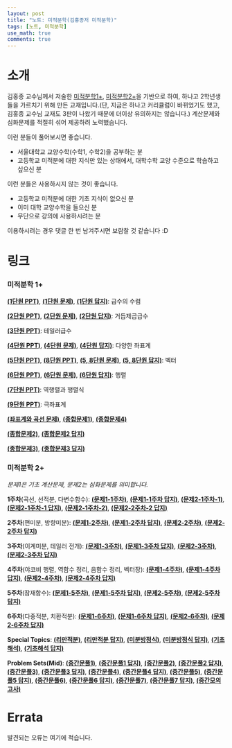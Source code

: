 ```yaml
---
layout: post
title: "노트: 미적분학(김홍종저 미적분학)"
tags: [노트, 미적분학]
use_math: true
comments: true
---
```



# 소개
김홍종 교수님께서 저술한 [미적분학1+](https://product.kyobobook.co.kr/detail/S000000719611), [미적분학2+](https://product.kyobobook.co.kr/detail/S000000719612)을 기반으로 하여, 하나고 2학년생들을 가르치기 위해 만든 교재입니다.(단, 지금은 하나고 커리큘럼이 바뀌었기도 했고, 김홍종 교수님 교재도 3판이 나왔기 때문에 더이상 유의하지는 않습니다.) 계산문제와 심화문제를 적절히 섞어 제공하려 노력했습니다.

이런 분들이 풀어보시면 좋습니다.
- 서울대학교 교양수학(수학1, 수학2)을 공부하는 분
- 고등학교 미적분에 대한 지식만 있는 상태에서, 대학수학 교양 수준으로 학습하고 싶으신 분

이런 분들은 사용하시지 않는 것이 좋습니다.
- 고등학교 미적분에 대한 기초 지식이 없으신 분
- 이미 대학 교양수학을 들으신 분
- 무단으로 강의에 사용하시려는 분

이용하시려는 경우 댓글 한 번 남겨주시면 보람찰 것 같습니다 :D
ㅤ

# 링크

### 미적분학 1+
[**(1단원 PPT)**](https://drive.google.com/file/d/1tyllyRG5Cj9B_8XkeVIlM7NYob4HYzkN/view?usp=drive_link), [**(1단원 문제)**](https://drive.google.com/file/d/1upFnOdlSAH2eC2T92jmG4dHbAw7l_fGK/view?usp=drive_link), [**(1단원 답지)**](https://drive.google.com/file/d/1-QUem72xFo2EN72B2TcAdwY9hAl1KEEq/view?usp=drive_link): 급수의 수렴

[**(2단원 PPT)**](https://drive.google.com/file/d/12Afg8EZrQF7bm_nWxoQ6FyL8ToIfycWS/view?usp=drive_link), [**(2단원 문제)**](https://drive.google.com/file/d/1V-uaDjAsVeqCYQjlYCwEJy0RGfP6dmEO/view?usp=drive_link), [**(2단원 답지)**](https://drive.google.com/file/d/1rtUdvqz2xf-Nyz-GwrbCtL9MSTxXoDSu/view?usp=drive_link): 거듭제곱급수

[**(3단원 PPT)**](https://drive.google.com/file/d/1-LEaAyElEWSFV-w4PGWurGpV66PpcLa3/view?usp=drive_link): 테일러급수

[**(4단원 PPT)**](https://drive.google.com/file/d/1ItgvDjXkRHT2xZs73ebQJ0cQ0_kRTaBl/view?usp=drive_link), [**(4단원 문제)**](https://drive.google.com/file/d/1hmn5aPvlNfUj1IoOhpOUTdY_dkD78RKz/view?usp=drive_link), [**(4단원 답지)**](https://drive.google.com/file/d/1pD9NIVvsPTbkeHUx1Xlg_B673UYQFSot/view?usp=drive_link): 다양한 좌표계

[**(5단원 PPT)**](https://drive.google.com/file/d/1lOO8PKs4JcpqyoXJMX5vsUgI16LzLw2g/view?usp=drive_link), [**(8단원 PPT)**](https://drive.google.com/file/d/11efZ9H0lJFzr_Ln5qkSD_yTGbRnIJhPI/view?usp=drive_link), [**(5, 8단원 문제)**](https://drive.google.com/file/d/1lnA5slJWe7VzmgJiWyhT223A5SujrdxJ/view?usp=drive_link), [**(5, 8단원 답지)**](https://drive.google.com/file/d/1C6tDbDXdRWJNS1vYikpxETlbPfe2_V4I/view?usp=drive_link): 벡터

[**(6단원 PPT)**](https://drive.google.com/file/d/1A3lhzMItIk18bk30AyXO7oO6pkdJffYt/view?usp=drive_link), [**(6단원 문제)**](https://drive.google.com/file/d/1CMvvGmrlrPdSPi7XaaaT55KHWOqqv9PX/view?usp=drive_link), [**(6단원 답지)**](https://drive.google.com/file/d/1N-3Zw_Qd4M4QTSUT8ZfrJUAg8Vap4HGd/view?usp=drive_link): 행렬

[**(7단원 PPT)**](https://drive.google.com/file/d/1wz1qDQKBE32qUGdmRVDCzMZOTno2IrbO/view?usp=drive_link): 역행렬과 행렬식

[**(9단원 PPT)**](https://drive.google.com/file/d/189GeXIlZ7Qdl455XrG7P8gIX2CV95miY/view?usp=drive_link): 극좌표계

[**(좌표계와 곡선 문제)**](https://drive.google.com/file/d/1JLnSoEK4bvyKa6UK5-H-Wa7xcQ0bhrvh/view?usp=drive_link), [**(종합문제1)**](https://drive.google.com/file/d/1A9Wr04UN6SkAW0xzMi09WUzH4YPMz2dk/view?usp=drive_link), [**(종합문제4)**](https://drive.google.com/file/d/1QODQb8FkZaUm8VyS8_Xld8f4LmtZfJeo/view?usp=drive_link)

[**(종합문제2)**](https://drive.google.com/file/d/1nTvVJZAylMaC97FYM9XBGMc3Xi2kasvD/view?usp=drive_link), [**(종합문제2 답지)**](https://drive.google.com/file/d/1xYK-9hS2sUPwnen9imTurxdF-hmWOJ5C/view?usp=drive_link)

[**(종합문제3)**](https://drive.google.com/file/d/124cR9myzB34CqAMlg5ZUp82ZND5yEG0o/view?usp=drive_link), [**(종합문제3 답지)**](https://drive.google.com/file/d/1-qoJ-OGd3Bm1tnuactzeM14Sko_aUCPD/view?usp=drive_link)


### 미적분학 2+

*문제1은 기초 계산문제, 문제2는 심화문제를 의미합니다.*

**1주차**(곡선, 선적분, 다변수함수): [**(문제1-1주차)**](https://drive.google.com/file/d/1Qx84NOvu7vu0Gcg-3rA8xkgRW91Slxuy/view?usp=drive_link), [**(문제1-1주차 답지)**](https://drive.google.com/file/d/1CkWC_k7kkHEeVfJFlY1HZGXvAOdQv_Ph/view?usp=sharing), [**(문제2-1주차-1)**](https://drive.google.com/file/d/1dvyHReluTX-lZe_7gQRB4XnGzapkg_es/view?usp=drive_link), [**(문제2-1주차-1 답지)**](https://drive.google.com/file/d/166ExFtf5CNRx9fr7TVHxbCb8kVWMAz7Z/view?usp=drive_link), [**(문제2-1주차-2)**](https://drive.google.com/file/d/10iprBHh1aiTDkhgLs57JKoO4aXCkQ48I/view?usp=drive_link), [**(문제2-2주차-2 답지)**](https://drive.google.com/file/d/1YkDE4kI0OEu9H7rr3cErJRuCvVjBziBL/view?usp=drive_link)

**2주차**(편미분, 방향미분): [**(문제1-2주차)**](https://drive.google.com/file/d/1f5rc98bCG9QqZjuMxDXsOQmpGoG4AIxu/view?usp=drive_link), [**(문제1-2주차 답지)**](https://drive.google.com/file/d/1HngJfvsbjW0Yx5K1fT8GL86FlI_RWwWO/view?usp=drive_link), [**(문제2-2주차)**](https://drive.google.com/file/d/1pW857sWQxBkDR3RKbAacrcKfXoLOZNly/view?usp=drive_link), [**(문제2-2주차 답지)**](https://drive.google.com/file/d/1uTXQpPKSS_Zz7CLdbLkfnlXIU5flJcYt/view?usp=drive_link)

**3주차**(이계미분, 테일러 전개): [**(문제1-3주차)**](https://drive.google.com/file/d/1L9NwzH6q0c9IwzTFZxpCxmqyzMAjz7UF/view?usp=drive_link), [**(문제1-3주차 답지)**](https://drive.google.com/file/d/152OjPDaOc4cuxstq5fsRMf508nqMYIsm/view?usp=drive_link), [**(문제2-3주차)**](https://drive.google.com/file/d/1rt7_smlJvF7DZNZgG_Z90ztPfDH77Lzl/view?usp=drive_link), [**(문제2-3주차 답지)**](https://drive.google.com/file/d/1LTdIkn_rEhPQF03373L7nzF5nmUk1npC/view?usp=drive_link)

**4주차**(야코비 행렬, 역함수 정리, 음함수 정리, 벡터장): [**(문제1-4주차)**](https://drive.google.com/file/d/1oG3qTe4qIQm2bo-SKXKnbqsKLj-4X79k/view?usp=drive_link), [**(문제1-4주차 답지)**](https://drive.google.com/file/d/1Y98PqDocgMpAT8gOX0BoVahUCovi53PB/view?usp=drive_link), [**(문제2-4주차)**](https://drive.google.com/file/d/1YE-jXO2uyk41jJzzciYsQ5tNvoyz0Ao0/view?usp=drive_link), [**(문제2-4주차 답지)**](https://drive.google.com/file/d/1fbrLfCDWXt6OKSeKKQJVOiFtm8G1H-ei/view?usp=drive_link)

**5주차**(잠재함수): [**(문제1-5주차)**](https://drive.google.com/file/d/1sClbbzsLUfSq0RwIR83dqzvTKaRXdQz_/view?usp=drive_link), [**(문제1-5주차 답지)**](https://drive.google.com/file/d/1lOxZl4IizkrO5CwSPR53IQQJ-5WBAQ7T/view?usp=drive_link), [**(문제2-5주차)**](https://drive.google.com/file/d/1DoaAMU8mtPVpXsW5nlYILB6xYo4jiMZU/view?usp=drive_link), [**(문제2-5주차 답지)**](https://drive.google.com/file/d/1JVJhGUBZitwbU7zKi4ua0sItYQneno3T/view?usp=drive_link)

**6주차**(다중적분, 치환적분): [**(문제1-6주차)**](https://drive.google.com/file/d/1si63s-IHCeS8HRN8gyN1abS8WzrvEi5b/view?usp=drive_link), [**(문제1-6주차 답지)**](https://drive.google.com/file/d/1UThUsIKWnKRUrIPi0sxaINUPM9u7SYhl/view?usp=drive_link), [**(문제2-6주차)**](https://drive.google.com/file/d/1JC9tcWl0JfMSfdFQpCxHbNQjYZXudFOG/view?usp=drive_link), [**(문제2-6주차 답지)**](https://drive.google.com/file/d/1-haE4BKITSaljMwI0ztYLvZeXtC-arYS/view?usp=drive_link)

**Special Topics**: [**(리만적분)**](https://drive.google.com/file/d/1QhXmJjJaH4uE-NOcT4wKQXKxS5laZynP/view?usp=drive_link), [**(리만적분 답지)**](https://drive.google.com/file/d/1e0vwk-rYmOiDOYYeXhj8TJfxdErteWEH/view?usp=drive_link), [**(미분방정식)**](https://drive.google.com/file/d/1ev0lPRKqhu7ZiwuqsQ389W3_iLqxL7Ya/view?usp=drive_link), [**(미분방정식 답지)**](https://drive.google.com/file/d/1XpWoyAldz5wjmBV-QHYF_KpmSr7yXU1X/view?usp=drive_link), [**(기초해석)**](https://drive.google.com/file/d/15JMkn9UdAWkGdAELBEscWb0ULgDPDh7w/view?usp=drive_link), [**(기초해석 답지)**](https://drive.google.com/file/d/1d7rrGZE3bJFMQdqCo02OE-tuz0SVB426/view?usp=drive_link)

**Problem Sets(Mid)**: [**(중간문풀1)**](https://drive.google.com/file/d/13qn419vjb2BN3R2PVU1eSTGcwDmYKymS/view?usp=drive_link), [**(중간문풀1 답지)**](https://drive.google.com/file/d/1bE6SXh5KFvNL8joowa5DIqjJ11pENbtC/view?usp=drive_link), [**(중간문풀2)**](https://drive.google.com/file/d/1J2KHwm7LcS1Ks_yR7XNS-5IIQuxrr4oR/view?usp=drive_link), [**(중간문풀2 답지)**](https://drive.google.com/file/d/1vnYh5gzlefi8RPnDIDxhkHrHZ52fXy5e/view?usp=drive_link), [**(중간문풀3)**](https://drive.google.com/file/d/1jthxtpdnjh24MIga1GjpvdGTaTVk1l3v/view?usp=drive_link), [**(중간문풀3 답지)**](https://drive.google.com/file/d/1h5B7TbOAGX3TkLJPukVYT946uVdA3s3I/view?usp=drive_link), [**(중간문풀4)**](https://drive.google.com/file/d/1duQ_V9gZTZWV4DkBYzh5djYPMIHYOp6h/view?usp=drive_link), [**(중간문풀4 답지)**](https://drive.google.com/file/d/1PFb_jbM2rrN0mJcF0MRzen-4iZItLcKm/view?usp=drive_link), [**(중간문풀5)**](https://drive.google.com/file/d/1RbrbhFaLARpQUzVHFlIjdybyFu7r5vZ7/view?usp=drive_link), [**(중간문풀5 답지)**](https://drive.google.com/file/d/1Ih89sZ-ma8xgn4stdLKc1VJ7POY6g0jW/view?usp=drive_link), [**(중간문풀6)**](https://drive.google.com/file/d/1eJuFZnCJStkRXIyaMDmlm7N_wKWDlmPO/view?usp=drive_link), [**(중간문풀6 답지)**](https://drive.google.com/file/d/1MKJ1DTVoIknqTlyY7mb2290QavZ1TG5e/view?usp=drive_link), [**(중간문풀7)**](https://drive.google.com/file/d/1cvUoMP5Ct-ZPFrWwCztWXB41StNqCQAp/view?usp=drive_link), [**(중간문풀7 답지)**](https://drive.google.com/file/d/1IOequqc8IFgfAg_TKhgpJDeF_9hfqV0b/view?usp=drive_link), [**(중간모의고사)**](https://drive.google.com/file/d/1or7-MaQ1uC2w_YrQx69bJINkklWeL-9k/view?usp=drive_link)

# Errata

발견되는 오류는 여기에 적습니다.
